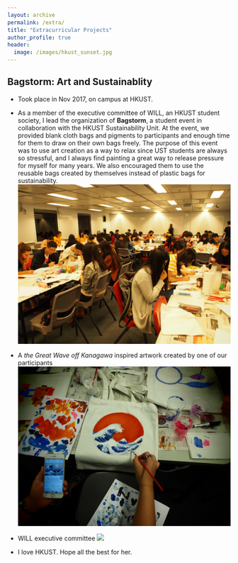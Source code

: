 ```yaml
---
layout: archive
permalink: /extra/
title: "Extracurricular Projects"
author_profile: true
header:
  image: /images/hkust_sunset.jpg
---
```


## Bagstorm: Art and Sustainablity

* Took place in Nov 2017, on campus at HKUST.

* As a member of the executive committee of WILL, an HKUST student society, I lead the organization of **Bagstorm**, a student event in collaboration with the HKUST Sustainability Unit. At the event, we provided blank cloth bags and pigments to participants and enough time for them to draw on their own bags freely. The purpose of this event was to use art creation as a way to relax since UST students are always so stressful, and I always find painting a great way to release pressure for myself for many years. We also encouraged them to use the reusable bags created by themselves instead of plastic bags for sustainability.
![](/images/bagstorm1.jpg)

* A *the Great Wave off Kanagawa* inspired artwork created by one of our participants
![](/images/bagstorm_parti.jpg)

* WILL executive committee
![](/images/wiil_exco.jpg)

* I love HKUST. Hope all the best for her.